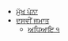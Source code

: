 * [ਮੁੱਖ ਪੰਨਾ](/)
* [ਦਸਵੀਂ ਜਮਾਤ](/Class-X/guide.md "10th Class")
  * [ਅਧਿਆਇ ੧](/Class-X/chapter01/guide.md "Chapter 1")